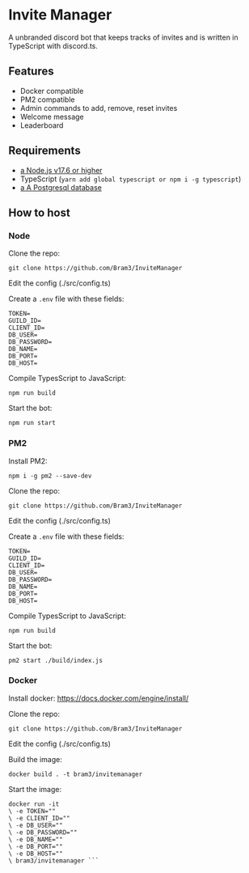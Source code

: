 # Invite Manager

A unbranded discord bot that keeps tracks of invites and is written in TypeScript with discord.ts.

## Features

- Docker compatible
- PM2 compatible
- Admin commands to add, remove, reset invites
- Welcome message
- Leaderboard

## Requirements

- [a Node.js v17.6 or higher](https://nodejs.org/en/download/)
- TypeScript (`yarn add global typescript or npm i -g typescript`) 
- [a A Postgresql database](https://www.postgresql.org/)

## How to host

### Node 

Clone the repo:
```
git clone https://github.com/Bram3/InviteManager
```

Edit the config (./src/config.ts)

Create a `.env` file with these fields:
```
TOKEN=
GUILD_ID=
CLIENT_ID=
DB_USER=
DB_PASSWORD=
DB_NAME=
DB_PORT=
DB_HOST=
```

Compile TypesScript to JavaScript:
```
npm run build
```

Start the bot:
```
npm run start
```

### PM2

Install PM2:
```
npm i -g pm2 --save-dev
```

Clone the repo:
```
git clone https://github.com/Bram3/InviteManager
```

Edit the config (./src/config.ts)

Create a `.env` file with these fields:
```
TOKEN=
GUILD_ID=
CLIENT_ID=
DB_USER=
DB_PASSWORD=
DB_NAME=
DB_PORT=
DB_HOST=
```

Compile TypesScript to JavaScript:
```
npm run build
```

Start the bot:
```
pm2 start ./build/index.js
```

### Docker
Install docker: https://docs.docker.com/engine/install/

Clone the repo:
```
git clone https://github.com/Bram3/InviteManager
```

Edit the config (./src/config.ts)

Build the image:
```
docker build . -t bram3/invitemanager
```

Start the image:
```
docker run -it 
\ -e TOKEN="" 
\ -e CLIENT_ID=""
\ -e DB_USER="" 
\ -e DB_PASSWORD="" 
\ -e DB_NAME="" 
\ -e DB_PORT="" 
\ -e DB_HOST="" 
\ bram3/invitemanager ```


